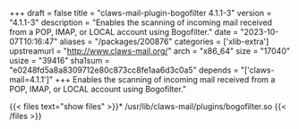 +++
draft = false
title = "claws-mail-plugin-bogofilter 4.1.1-3"
version = "4.1.1-3"
description = "Enables the scanning of incoming mail received from a POP, IMAP, or LOCAL account using Bogofilter."
date = "2023-10-07T10:16:47"
aliases = "/packages/200876"
categories = ['xlib-extra']
upstreamurl = "http://www.claws-mail.org/"
arch = "x86_64"
size = "17040"
usize = "39416"
sha1sum = "e0248fd5a8a8309712e80c873cc8fe1aa6d3c0a5"
depends = "['claws-mail=4.1.1']"
+++
Enables the scanning of incoming mail received from a POP, IMAP, or LOCAL account using Bogofilter."

{{< files text="show files" >}}* /usr/lib/claws-mail/plugins/bogofilter.so
{{< /files >}}